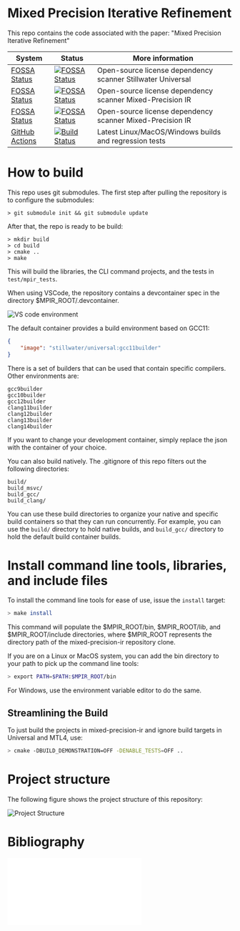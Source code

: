 # Mixed Precision Iterative Refinement

This repo contains the code associated with the paper: "Mixed Precision Iterative Refinement"

| **System** | **Status** | **More information** |
|------------|------------|----------------------|
| [FOSSA Status](https://app.fossa.com/projects/git%2Bgithub.com%2Fstillwater-sc%2Funiversal) | [![FOSSA Status](https://app.fossa.com/api/projects/git%2Bgithub.com%2Fstillwater-sc%2Funiversal.svg?type=shield)](https://app.fossa.com/projects/git%2Bgithub.com%2Fstillwater-sc%2Funiversal?ref=badge_shield) | Open-source license dependency scanner Stillwater Universal|
| [FOSSA Status](https://app.fossa.com/projects/git%2Bgithub.com%2Fjamesquinlan%2Fmixed-precision-ir) | [![FOSSA Status](https://app.fossa.com/api/projects/git%2Bgithub.com%2Fjamesquinlan%2Fmixed-precision-ir.svg?type=small)](https://app.fossa.com/projects/git%2Bgithub.com%2Fjamesquinlan%2Fmixed-precision-ir?ref=badge_small) | Open-source license dependency scanner Mixed-Precision IR |
| [FOSSA Status](https://app.fossa.com/projects/git%2Bgithub.com%2Fjamesquinlan%2Fmixed-precision-ir) | [![FOSSA Status](https://app.fossa.com/api/projects/git%2Bgithub.com%2Fjamesquinlan%2Fmixed-precision-ir.svg?type=shield)](https://app.fossa.com/projects/git%2Bgithub.com%2Fjamesquinlan%2Fmixed-precision-ir?ref=badge_shield) | Open-source license dependency scanner Mixed-Precision IR |
| [GitHub Actions](https://github.com/jamesquinlan/mixed-precision-ir/actions) | [![Build Status](https://github.com/jamesquinlan/mixed-precision-ir/actions/workflows/cmake.yml/badge.svg?branch=main)](https://github.com/jamesquinlan/mixed-precision-ir) | Latest Linux/MacOS/Windows builds and regression tests |


# How to build

This repo uses git submodules. The first step after pulling the repository is to configure the submodules:

```text
> git submodule init && git submodule update
```

After that, the repo is ready to be build:

```text
> mkdir build
> cd build
> cmake ..
> make
```

This will build the libraries, the CLI command projects, and the tests in `test/mpir_tests`.

When using VSCode, the repository contains a devcontainer spec in the directory $MPIR_ROOT/.devcontainer. 

![VS code environment](img/vscode-devcontainer.png)

The default container provides a build environment based on GCC11:

```json
{
	"image": "stillwater/universal:gcc11builder"
}
```
There is a set of builders that can be used that contain specific compilers. Other environments are:
```text
gcc9builder
gcc10builder
gcc12builder
clang11builder
clang12builder
clang13builder
clang14builder
```
If you want to change your development container, simply replace the json with the container of your choice.

You can also build natively. The .gitignore of this repo filters out the following directories:
```text
build/
build_msvc/
build_gcc/
build_clang/
```
You can use these build directories to organize your native and specific build containers so that they can run concurrently. For example, you can use the `build/` directory to hold native builds, and `build_gcc/` directory to hold the default build container builds.

# Install command line tools, libraries, and include files

To install the command line tools for ease of use, issue the `install` target:

```bash
> make install
```

This command will populate the $MPIR_ROOT/bin, $MPIR_ROOT/lib, and $MPIR_ROOT/include directories, where $MPIR_ROOT represents the directory path of the mixed-precision-ir repository clone.

If you are on a Linux or MacOS system, you can add the bin directory to your path to pick up the command line tools:

```bash
> export PATH=$PATH:$MPIR_ROOT/bin
```

For Windows, use the environment variable editor to do the same.


## Streamlining the Build

To just build the projects in mixed-precision-ir and ignore build targets in Universal and MTL4, use:

```zsh
> cmake -DBUILD_DEMONSTRATION=OFF -DENABLE_TESTS=OFF ..
```




# Project structure

The following figure shows the project structure of this repository:

![Project Structure](img/project-structure.png)


# Bibliography

![Reference List](refs.bib)
